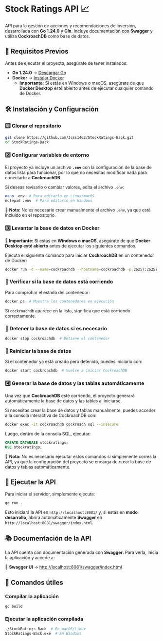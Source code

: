 # **Stock Ratings API 📈**  
API para la gestión de acciones y recomendaciones de inversión, desarrollada con **Go 1.24.0** y **Gin**. Incluye documentación con **Swagger** y utiliza **CockroachDB** como base de datos.  

## 🚀 **Requisitos Previos**  

Antes de ejecutar el proyecto, asegúrate de tener instalados:  
- **Go 1.24.0** → [Descargar Go](https://go.dev/dl/)  
- **Docker** → [Instalar Docker](https://docs.docker.com/get-docker/)  
  - **Importante:** Si estás en Windows o macOS, asegúrate de que **Docker Desktop** esté abierto antes de ejecutar cualquier comando de Docker.

## 🛠 **Instalación y Configuración**  

### **1️⃣ Clonar el repositorio**  
```sh
git clone https://github.com/Jcss1462/StockRatings-Back.git
cd StockRatings-Back
```

### **2️⃣ Configurar variables de entorno**  
El proyecto ya incluye un archivo **`.env`** con la configuración de la base de datos lista para funcionar, por lo que no necesitas modificar nada para conectarte a **CockroachDB**.  

Si deseas revisarlo o cambiar valores, edita el archivo `.env`:  

```sh
nano .env  # Para editarlo en Linux/macOS
notepad .env  # Para editarlo en Windows
```

📌 **Nota:** No es necesario crear manualmente el archivo `.env`, ya que está incluido en el repositorio.  

### **3️⃣ Levantar la base de datos en Docker**  

**📌 Importante:** Si estás en **Windows o macOS**, asegúrate de que **Docker Desktop esté abierto** antes de ejecutar los siguientes comandos.

Ejecuta el siguiente comando para iniciar **CockroachDB** en un contenedor de Docker:  

```sh
docker run -d --name=cockroachdb --hostname=cockroachdb -p 26257:26257 -p 8080:8080 cockroachdb/cockroach:v24.3.6 start-single-node --insecure
```

### **📌 Verificar si la base de datos está corriendo**  
Para comprobar el estado del contenedor:  
```sh
docker ps  # Muestra los contenedores en ejecución
```
Si `cockroachdb` aparece en la lista, significa que está corriendo correctamente.  

### **📌 Detener la base de datos si es necesario**  
```sh
docker stop cockroachdb  # Detiene el contenedor
```

### **📌 Reiniciar la base de datos**  
Si el contenedor ya está creado pero detenido, puedes iniciarlo con:  
```sh
docker start cockroachdb  # Vuelve a iniciar CockroachDB
```

### **4️⃣ Generar la base de datos y las tablas automáticamente**  

Una vez que **CockroachDB** esté corriendo, el proyecto generará automáticamente la base de datos y las tablas al iniciarse.  

Si necesitas crear la base de datos y tablas manualmente, puedes acceder a la consola interactiva de CockroachDB con:  

```sh
docker exec -it cockroachdb cockroach sql --insecure
```

Luego, dentro de la consola SQL, ejecutar:  

```sql
CREATE DATABASE stockratings;
USE stockratings;
```

📌 **Nota:** No es necesario ejecutar estos comandos si simplemente corres la API, ya que la configuración del proyecto se encarga de crear la base de datos y tablas automáticamente.

## 🚀 **Ejecutar la API**  

Para iniciar el servidor, simplemente ejecuta:  

```sh
go run .
```

Esto iniciará la API en `http://localhost:8081/` y, si estás en **modo desarrollo**, abrirá automáticamente **Swagger** en `http://localhost:8081/swagger/index.html`.  

## 📚 **Documentación de la API**  

La API cuenta con documentación generada con **Swagger**. Para verla, inicia la aplicación y accede a:  

🔗 **Swagger UI** → [http://localhost:8081/swagger/index.html](http://localhost:8081/swagger/index.html)  

## 🔧 **Comandos útiles**  

### **Compilar la aplicación**  
```sh
go build
```

### **Ejecutar la aplicación compilada**  
```sh
./StockRatings-Back  # En macOS/Linux
StockRatings-Back.exe  # En Windows
```

